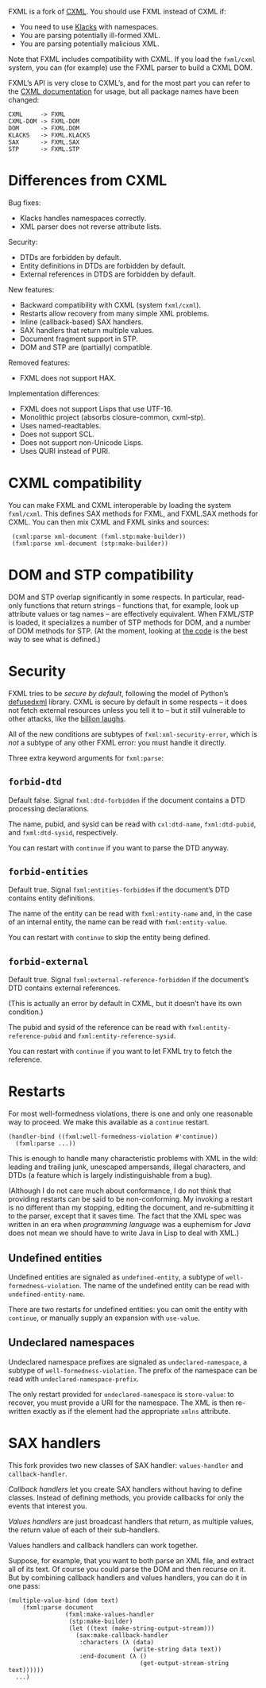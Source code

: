FXML is a fork of [CXML][]. You should use FXML instead of CXML if:

- You need to use [Klacks][] with namespaces.
- You are parsing potentially ill-formed XML.
- You are parsing potentially malicious XML.

Note that FXML includes compatibility with CXML. If you load the
`fxml/cxml` system, you can (for example) use the FXML parser to build
a CXML DOM.

FXML’s API is very close to CXML’s, and for the most part you can
refer to the [CXML documentation][CXML] for usage, but all package
names have been changed:

```
CXML     -> FXML
CXML-DOM -> FXML-DOM
DOM      -> FXML.DOM
KLACKS   -> FXML.KLACKS
SAX      -> FXML.SAX
STP      -> FXML.STP
```

# Differences from CXML

Bug fixes:
- Klacks handles namespaces correctly.
- XML parser does not reverse attribute lists.

Security:
- DTDs are forbidden by default.
- Entity definitions in DTDs are forbidden by default.
- External references in DTDS are forbidden by default.

New features:
- Backward compatibility with CXML (system `fxml/cxml`).
- Restarts allow recovery from many simple XML problems.
- Inline (callback-based) SAX handlers.
- SAX handlers that return multiple values.
- Document fragment support in STP.
- DOM and STP are (partially) compatible.

Removed features:
- FXML does not support HAX.

Implementation differences:
- FXML does not support Lisps that use UTF-16.
- Monolithic project (absorbs closure-common, cxml-stp).
- Uses named-readtables.
- Does not support SCL.
- Does not support non-Unicode Lisps.
- Uses QURI instead of PURI.

# CXML compatibility

You can make FXML and CXML interoperable by loading the system
`fxml/cxml`. This defines SAX methods for FXML, and FXML.SAX methods
for CXML. You can then mix CXML and FXML sinks and sources:

     (cxml:parse xml-document (fxml.stp:make-builder))
     (fxml:parse xml-document (stp:make-builder))

# DOM and STP compatibility

DOM and STP overlap significantly in some respects. In particular,
read-only functions that return strings – functions that, for example,
look up attribute values or tag names – are effectively equivalent.
When FXML/STP is loaded, it specializes a number of STP methods for
DOM, and a number of DOM methods for STP. (At the moment, looking at
[the code](stp/dom.lisp) is the best way to see what is defined.)

# Security

FXML tries to be *secure by default*, following the model of Python’s
[defusedxml][] library. CXML is secure by default in some respects –
it does not fetch external resources unless you tell it to – but it
still vulnerable to other attacks, like the [billion laughs][].

All of the new conditions are subtypes of `fxml:xml-security-error`,
which is *not* a subtype of any other FXML error: you must handle it
directly.

Three extra keyword arguments for `fxml:parse`:

## `forbid-dtd`

Default false. Signal `fxml:dtd-forbidden` if the document contains a
DTD processing declarations.

The name, pubid, and sysid can be read with `cxl:dtd-name`,
`fxml:dtd-pubid`, and `fxml:dtd-sysid`, respectively.

You can restart with `continue` if you want to parse the DTD anyway.

## `forbid-entities`

Default true. Signal `fxml:entities-forbidden` if the document’s DTD
contains entity definitions.

The name of the entity can be read with `fxml:entity-name` and, in the
case of an internal entity, the name can be read with
`fxml:entity-value`.

You can restart with `continue` to skip the entity being defined.

## `forbid-external`

Default true. Signal `fxml:external-reference-forbidden` if the
document’s DTD contains external references.

(This is actually an error by default in CXML, but it doesn’t have its
own condition.)

The pubid and sysid of the reference can be read with
`fxml:entity-reference-pubid` and `fxml:entity-reference-sysid`.

You can restart with `continue` if you want to let FXML try to fetch
the reference.

# Restarts

For most well-formedness violations, there is one and only one
reasonable way to proceed. We make this available as a `continue`
restart.

    (handler-bind ((fxml:well-formedness-violation #'continue))
      (fxml:parse ...))

This is enough to handle many characteristic problems with XML in the
wild: leading and trailing junk, unescaped ampersands, illegal
characters, and DTDs (a feature which is largely indistinguishable
from a bug).

(Although I do not care much about conformance, I do not think that
providing restarts can be said to be non-conforming. My invoking a
restart is no different than my stopping, editing the document, and
re-submitting it to the parser, except that it saves time. The fact
that the XML spec was written in an era when *programming language*
was a euphemism for *Java* does not mean we should have to write Java
in Lisp to deal with XML.)

## Undefined entities

Undefined entities are signaled as `undefined-entity`, a subtype of
`well-formedness-violation`. The name of the undefined entity can be
read with `undefined-entity-name`.

There are two restarts for undefined entities: you can omit the entity
with `continue`, or manually supply an expansion with `use-value`.

## Undeclared namespaces

Undeclared namespace prefixes are signaled as `undeclared-namespace`,
a subtype of `well-formedness-violation`. The prefix of the namespace
can be read with `undeclared-namespace-prefix`.

The only restart provided for `undeclared-namespace` is `store-value`:
to recover, you must provide a URI for the namespace. The XML is then
re-written exactly as if the element had the appropriate `xmlns`
attribute.

# SAX handlers

This fork provides two new classes of SAX handler: `values-handler`
and `callback-handler`.

*Callback handlers* let you create SAX handlers without having to
define classes. Instead of defining methods, you provide callbacks for
only the events that interest you.

*Values handlers* are just broadcast handlers that return, as multiple
values, the return value of each of their sub-handlers.

Values handlers and callback handlers can work together.

Suppose, for example, that you want to both parse an XML file, and
extract all of its text. Of course you could parse the DOM and then
recurse on it. But by combining callback handlers and values handlers,
you can do it in one pass:

    (multiple-value-bind (dom text)
        (fxml:parse document
                    (fxml:make-values-handler
                     (stp:make-builder)
                     (let ((text (make-string-output-stream)))
                       (sax:make-callback-handler
                        :characters (λ (data)
                                       (write-string data text))
                        :end-document (λ ()
                                         (get-output-stream-string text))))))
      ...)

[CXML]: http://common-lisp.net/project/fxml/
[defusedxml]: https://pypi.python.org/pypi/defusedxml
[billion laughs]: https://en.wikipedia.org/wiki/Billion_laughs
[sax]: https://common-lisp.net/project/cxml/saxoverview/
[Klacks]: http://lichteblau.blogspot.com/2007/03/klacks-parsing.html
